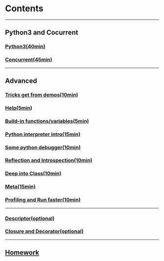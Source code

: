 # Contents
----
## Python3 and Cocurrent
### [Python3(40min)](python3.md)
### [Concurrent(45min)](concurrent.md)
---
## Advanced
### [Tricks get from demos(10min)](quick_get_from_demos.md)
### [Help(5min)](help.md)
### [Build-in functions/variables(5min)](built-in.md)
### [Python interpreter intro(15min)](python_intepreter_intro.md)
### [Some python debugger(10min)](python_debuggers.md)
### [Reflection and Introspection(10min)](reflection_and_introspection.md)
### [Deep into Class(10min)](deep_into_class.md)
### [Meta(15min)](meta.md)
### [Profiling and Run faster(10min)](profiling_and_run_faster.md)
---
### [Descriptor(optional)](descriptor.md)
### [Closure and Decorator(optional)](closure_and_decorator.md)
---
## [Homework](homework.md)
